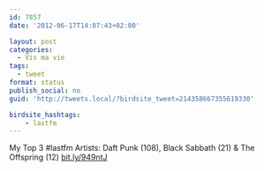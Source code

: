```yaml
---
id: 7857
date: '2012-06-17T14:07:43+02:00'

layout: post
categories:
  - Vis ma vie
tags:
  - tweet
format: status
publish_social: no
guid: 'http://tweets.local/?birdsite_tweet=214358667355619330'

birdsite_hashtags:
    - lastfm
---
```


My Top 3 #lastfm Artists: Daft Punk (108), Black Sabbath (21) &amp; The Offspring (12) [bit.ly/949ntJ](http://bit.ly/949ntJ)